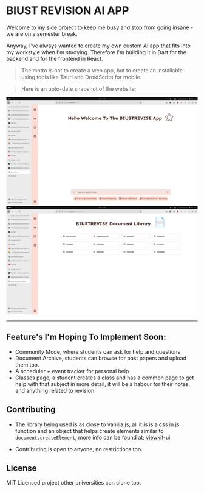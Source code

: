 # BIUST REVISION AI APP

Welcome to my side project to keep me busy and stop from going insane - we are on a semester break.

Anyway, I've always wanted to create my own custom AI app that fits into my workstyle when I'm studying. Therefore I'm building it in Dart for the backend and for the frontend in React.

> The motto is not to create a web app, but to create an installable using tools like Tauri and DroidScript for mobile.

> Here is an upto-date snapshot of the website;

![](./Screenshot%20From%202025-06-06%2021-24-16.png)
![](./Screenshot%20From%202025-06-06%2021-25-08.png)

---

## Feature's I'm Hoping To Implement Soon:

-   Community Mode, where students can ask for help and questions
-   Document Archive, students can browse for past papers and upload them too.
-   A scheduler + event tracker for personal help
-   Classes page, a student creates a class and has a common page to get help with that subject in more detail, it will be a habour for their notes, and anything related to revision

## Contributing

-   The library being used is as close to vanilla js, all it is is a css in js function and an object that helps create elements similar to `document.createElement`, more info can be found at; [viewkit-ui](https://github.com/oarabilekoore/viewkit-ui/blob/main/INTRO.md)

-   Contributing is open to anyone, no restrictions too.

## License

MIT Licensed project other universities can clone too.
